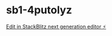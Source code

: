 # sb1-4putolyz

[Edit in StackBlitz next generation editor ⚡️](https://stackblitz.com/~/github.com/mariomi/sb1-4putolyz)